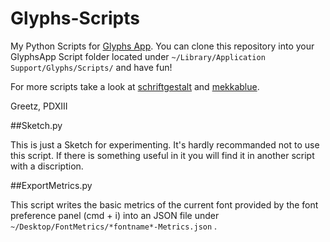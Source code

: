 Glyphs-Scripts
==============

My Python Scripts for [Glyphs App](http://glyphsapp.com/).
You can clone this repository into your GlyphsApp Script folder located under `~/Library/Application Support/Glyphs/Scripts/` and have fun!

For more scripts take a look at [schriftgestalt](https://github.com/schriftgestalt/Glyphs-Scripts) and [mekkablue](https://github.com/mekkablue/Glyphs-Scripts).

Greetz,
PDXIII

##Sketch.py

This is just a Sketch for experimenting. It's hardly recommanded not to use this script. If there is something useful in it you will find it in another script with a discription.

##ExportMetrics.py

This script writes the basic metrics of the current font provided by the font preference panel (cmd + i) into an JSON file under `~/Desktop/FontMetrics/*fontname*-Metrics.json` .

